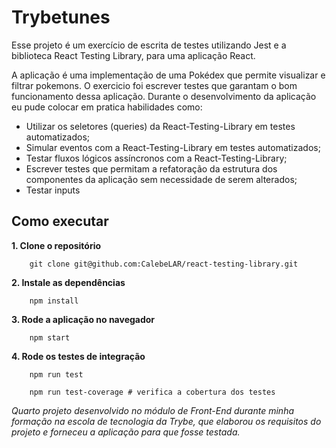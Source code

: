 # Trybetunes
Esse projeto é um exercício de escrita de testes utilizando Jest e a biblioteca React Testing Library, para uma aplicação React. 

A aplicação é uma implementação de uma Pokédex que permite visualizar e filtrar pokemons. O exercicio foi escrever testes que garantam o bom funcionamento dessa aplicação. Durante o desenvolvimento da aplicação eu pude colocar em pratica habilidades como:
* Utilizar os seletores (queries) da React-Testing-Library em testes automatizados;
* Simular eventos com a React-Testing-Library em testes automatizados;
* Testar fluxos lógicos assíncronos com a React-Testing-Library;
* Escrever testes que permitam a refatoração da estrutura dos componentes da aplicação sem necessidade de serem alterados;
* Testar inputs

## Como executar
**1. Clone o repositório**  
```shell
    git clone git@github.com:CalebeLAR/react-testing-library.git
```

**2. Instale as dependências**  
```shell
    npm install  
```

**3. Rode a aplicação no navegador**  
```shell
    npm start
```

**4. Rode os testes de integração**  
```shell
    npm run test   
```
```shell
    npm run test-coverage # verifica a cobertura dos testes
```
_Quarto projeto desenvolvido no módulo de Front-End durante minha formação na escola de tecnologia da Trybe, que elaborou os requisitos do projeto e forneceu a aplicação para que fosse testada._  